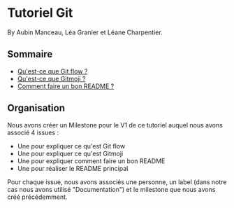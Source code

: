 # Tutoriel Git

By Aubin Manceau, Léa Granier et Léane Charpentier.

## Sommaire

- [Qu'est-ce que Git flow ?](GitFlow.md)
- [Qu'est-ce que Gitmoji ?](gitmoji.md)
- [Comment faire un bon README ?](plan-readme.md)

## Organisation

Nous avons créer un Milestone pour le V1 de ce tutoriel auquel nous avons associé 4 issues :

- Une pour expliquer ce qu'est Git flow
- Une pour expliquer ce qu'est Gitmoji
- Une pour expliquer comment faire un bon README
- Une pour réaliser le README principal

Pour chaque issue, nous avons associés une personne, un label (dans notre cas nous avons utilisé "Documentation") et le milestone que nous avons créé précédemment.
